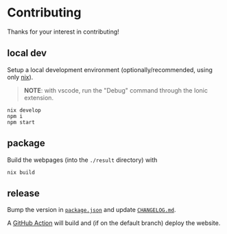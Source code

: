 # Contributing

Thanks for your interest in contributing!


## local dev

Setup a local development environment (optionally/recommended, using only [nix](https://nixos.org/download.html#download-nix)).

> **NOTE**: with vscode, run the "Debug" command through the Ionic extension.

```
nix develop
npm i
npm start
```


## package

Build the webpages (into the `./result` directory) with

```
nix build
```


## release

Bump the version in [`package.json`](./package.json) and update [`CHANGELOG.md`](./CHANGELOG.md).

A [GitHub Action](./.github/workflows/main.yml) will build and (if on the default branch) deploy the website.
